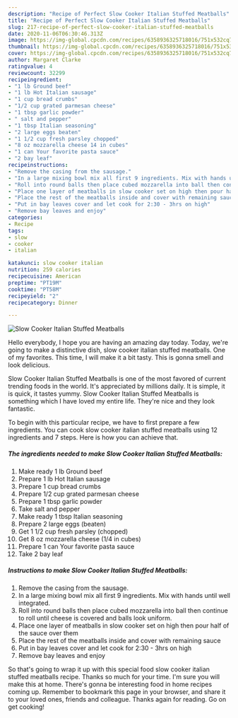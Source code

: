 ```yaml
---
description: "Recipe of Perfect Slow Cooker Italian Stuffed Meatballs"
title: "Recipe of Perfect Slow Cooker Italian Stuffed Meatballs"
slug: 217-recipe-of-perfect-slow-cooker-italian-stuffed-meatballs
date: 2020-11-06T06:30:46.313Z
image: https://img-global.cpcdn.com/recipes/6358936325718016/751x532cq70/slow-cooker-italian-stuffed-meatballs-recipe-main-photo.jpg
thumbnail: https://img-global.cpcdn.com/recipes/6358936325718016/751x532cq70/slow-cooker-italian-stuffed-meatballs-recipe-main-photo.jpg
cover: https://img-global.cpcdn.com/recipes/6358936325718016/751x532cq70/slow-cooker-italian-stuffed-meatballs-recipe-main-photo.jpg
author: Margaret Clarke
ratingvalue: 4
reviewcount: 32299
recipeingredient:
- "1 lb Ground beef"
- "1 lb Hot Italian sausage"
- "1 cup bread crumbs"
- "1/2 cup grated parmesan cheese"
- "1 tbsp garlic powder"
- " salt and pepper"
- "1 tbsp Italian seasoning"
- "2 large eggs beaten"
- "1 1/2 cup fresh parsley chopped"
- "8 oz mozzarella cheese 14 in cubes"
- "1 can Your favorite pasta sauce"
- "2 bay leaf"
recipeinstructions:
- "Remove the casing from the sausage."
- "In a large mixing bowl mix all first 9 ingredients. Mix with hands until well integrated."
- "Roll into round balls then place cubed mozzarella into ball then continue to roll until cheese is covered and balls look uniform."
- "Place one layer of meatballs in slow cooker set on high then pour half of the sauce over them"
- "Place the rest of the meatballs inside and cover with remaining sauce"
- "Put in bay leaves cover and let cook for 2:30 - 3hrs on high"
- "Remove bay leaves and enjoy"
categories:
- Recipe
tags:
- slow
- cooker
- italian

katakunci: slow cooker italian 
nutrition: 259 calories
recipecuisine: American
preptime: "PT19M"
cooktime: "PT58M"
recipeyield: "2"
recipecategory: Dinner

---
```



![Slow Cooker Italian Stuffed Meatballs](https://img-global.cpcdn.com/recipes/6358936325718016/751x532cq70/slow-cooker-italian-stuffed-meatballs-recipe-main-photo.jpg)

Hello everybody, I hope you are having an amazing day today. Today, we're going to make a distinctive dish, slow cooker italian stuffed meatballs. One of my favorites. This time, I will make it a bit tasty. This is gonna smell and look delicious.



Slow Cooker Italian Stuffed Meatballs is one of the most favored of current trending foods in the world. It's appreciated by millions daily. It is simple, it is quick, it tastes yummy. Slow Cooker Italian Stuffed Meatballs is something which I have loved my entire life. They're nice and they look fantastic.


To begin with this particular recipe, we have to first prepare a few ingredients. You can cook slow cooker italian stuffed meatballs using 12 ingredients and 7 steps. Here is how you can achieve that.

<!--inarticleads1-->

##### The ingredients needed to make Slow Cooker Italian Stuffed Meatballs:

1. Make ready 1 lb Ground beef
1. Prepare 1 lb Hot Italian sausage
1. Prepare 1 cup bread crumbs
1. Prepare 1/2 cup grated parmesan cheese
1. Prepare 1 tbsp garlic powder
1. Take  salt and pepper
1. Make ready 1 tbsp Italian seasoning
1. Prepare 2 large eggs (beaten)
1. Get 1 1/2 cup fresh parsley (chopped)
1. Get 8 oz mozzarella cheese (1/4 in cubes)
1. Prepare 1 can Your favorite pasta sauce
1. Take 2 bay leaf




<!--inarticleads2-->

##### Instructions to make Slow Cooker Italian Stuffed Meatballs:

1. Remove the casing from the sausage.
1. In a large mixing bowl mix all first 9 ingredients. Mix with hands until well integrated.
1. Roll into round balls then place cubed mozzarella into ball then continue to roll until cheese is covered and balls look uniform.
1. Place one layer of meatballs in slow cooker set on high then pour half of the sauce over them
1. Place the rest of the meatballs inside and cover with remaining sauce
1. Put in bay leaves cover and let cook for 2:30 - 3hrs on high
1. Remove bay leaves and enjoy




So that's going to wrap it up with this special food slow cooker italian stuffed meatballs recipe. Thanks so much for your time. I'm sure you will make this at home. There's gonna be interesting food in home recipes coming up. Remember to bookmark this page in your browser, and share it to your loved ones, friends and colleague. Thanks again for reading. Go on get cooking!
